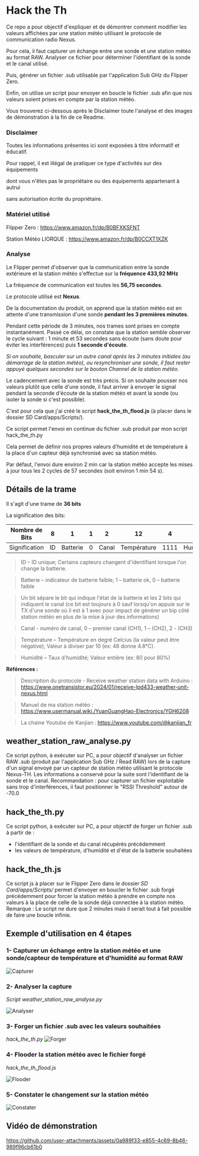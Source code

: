 # Hack the Th
Ce repo a pour objectif d'expliquer et de démontrer comment modifier les valeurs affichées par une station météo utilisant le protocole de communication radio Nexus.

Pour cela, il faut capturer un échange entre une sonde et une station météo au format RAW. Analyser ce fichier pour déterminer l'identifiant de la sonde et le canal utilisé.

Puis, générer un fichier .sub utilisable par l'application Sub GHz du Flipper Zero.

Enfin, on utilise un script pour envoyer en boucle le fichier .sub afin que nos valeurs soient prises en compte par la station météo.

Vous trouverez ci-dessous après le Disclaimer toute l'analyse et des images de démonstration à la fin de ce Readme.

### Disclaimer
Toutes les informations présentes ici sont exposées à titre informatif et éducatif.

Pour rappel, il est illégal de pratiquer ce type d'activités sur des équipements

dont vous n'êtes pas le propriétaire ou des équipements appartenant à autrui 

sans autorisation écrite du propriétaire. 


### Matériel utilisé
Flipper Zero : https://www.amazon.fr/dp/B0BFXKSFNT

Station Météo LIORQUE : https://www.amazon.fr/dp/B0CCXT1XZK


### Analyse

Le Flipper permet d'observer que la communication entre la sonde extérieure et la station météo s'effectue sur la **fréquence 433,92 MHz**

La fréquence de communication est toutes les **56,75 secondes**.

Le protocole utilisé est **Nexus**.

De la documentation du produit, on apprend que la station météo est en attente d'une transmission d'une sonde **pendant les 3 premières minutes**.

Pendant cette période de 3 minutes, nos trames sont prises en compte instantanément.
Passé ce délai, on constate que la station semble observer le cycle suivant : 1 minute et 53 secondes sans écoute (sans doute pour éviter les interférences) puis **1 seconde d'écoute**. 

*Si on souhaite, basculer sur un autre canal après les 3 minutes initiales (au démarrage de la station météo), ou resynchroniser une sonde, il faut rester appuyé quelques secondes sur le bouton Channel de la station météo.*

Le cadencement avec la sonde est très précis. Si on souhaite pousser nos valeurs plutôt que celle d'une sonde, il faut arriver à envoyer le signal pendant la seconde d'écoute de la station météo et avant la sonde (ou isoler la sonde si c'est possible).

C'est pour cela que j'ai créé le script **hack_the_th_flood.js** (à placer dans le dossier SD Card/apps/Scripts/).

Ce script permet l'envoi en continue du fichier .sub produit par mon script hack_the_th.py

Cela permet de définir nos propres valeurs d'humidité et de température à la place d'un capteur déjà synchronisé avec sa station météo.

Par défaut, l'envoi dure environ 2 min car la station météo accepte les mises à jour tous les 2 cycles de 57 secondes (soit environ 1 min 54 s).


## Détails de la trame

Il s'agit d'une trame de **36 bits**


La signification des bits:

|     Nombre de Bits    	| 8  |     1     | 1 |  2  |    12     |  4  |     8     |
|-------------------------|----|----------|---|-------|-------------|------|----------|
|    Signification        | ID | Batterie | 0 | Canal | Température | 1111 | Humidité |

>ID – ID unique; Certains capteurs changent d'identifiant lorsque l'on change la batterie.

>Batterie – indicateur de batterie faible; 1 – batterie ok, 0 – batterie faible

>Un bit sépare le bit qui indique l'état de la batterie et les 2 bits qui indiquent le canal (ce bit est toujours à 0 sauf lorsqu'on appuie sur le TX d'une sonde où il est à 1 avec pour impact de générer un bip côté station météo en plus de la mise à jour des informations)

>Canal - numéro de canal, 0 – premier canal (CH1), 1 – (CH2), 2 - (CH3)

>Température – Température en degré Celcius (la valeur peut être négative); Valeur à diviser par 10 (ex: 48 donne 4.8°C).

>Humidité – Taux d'humidité; Valeur entière (ex: 80 pour 80%)


**Références :**
>Description du protocole - Receive weather station data with Arduino : https://www.onetransistor.eu/2024/01/receive-lpd433-weather-unit-nexus.html

>Manuel de ma station météo : https://www.usermanual.wiki./YuanGuangHao-Electronics/YGH6208

>La chaine Youtube de Kanjian : https://www.youtube.com/@kanjian_fr


## weather_station_raw_analyse.py
Ce script python, à exécuter sur PC, a pour objectif d'analyser un fichier RAW .sub (produit par l'application Sub GHz / Read RAW) lors de la capture d'un signal envoyé par un capteur de station météo utilisant le protocole Nexus-TH.
Les informations a conservé pour la suite sont l'identifiant de la sonde et le canal.
Recommandation : pour capturer un fichier exploitable sans trop d'interférences, il faut positionner le "RSSI Threshold" autour de  -70.0

## hack_the_th.py
Ce script python, à exécuter sur PC, a pour objectif de forger un fichier .sub à partir de :
- l'identifiant de la sonde et du canal récupérés précédemment
- les valeurs de température, d'humidité et d'état de la batterie souhaitées

## hack_the_th.js
Ce script js à placer sur le Flipper Zero dans le dossier *SD Card/apps/Scripts/* permet d'envoyer en boucler le fichier .sub forgé précédemment pour forcer la station météo à prendre en compte nos valeurs à la place de celle de la sonde déjà connectée à la station météo.
Remarque : Le script ne dure que 2 minutes mais il serait tout à fait possible de faire une boucle infinie.




## Exemple d'utilisation en 4 étapes

### 1- Capturer un échange entre la station météo et une sonde/capteur de température et d'humidité au format RAW
![Capturer](https://github.com/kal-u/FlipperZero/blob/main/Sub-GHz/nexus-th/images/capturer.png)

### 2- Analyser la capture
*Script weather_station_raw_analyse.py*

![Analyser](https://github.com/kal-u/FlipperZero/blob/main/Sub-GHz/nexus-th/images/analyser.png)

### 3- Forger un fichier .sub avec les valeurs souhaitées
*hack_the_th.py*
![Forger](https://github.com/kal-u/FlipperZero/blob/main/Sub-GHz/nexus-th/images/forger.png)

### 4- Flooder la station météo avec le fichier forgé
*hack_the_th_flood.js*

![Flooder](https://github.com/kal-u/FlipperZero/blob/main/Sub-GHz/nexus-th/images/flood.png)

### 5- Constater le changement sur la station météo
![Constater](https://github.com/kal-u/FlipperZero/blob/main/Sub-GHz/nexus-th/images/constater.png)

## Vidéo de démonstration
https://github.com/user-attachments/assets/0a989f33-e855-4c69-8b46-989f96cb61b0
